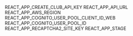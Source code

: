 REACT_APP_CREATE_CLUB_API_KEY
REACT_APP_API_URL
REACT_APP_AWS_REGION
REACT_APP_COGNITO_USER_POOL_CLIENT_ID_WEB
REACT_APP_COGNITO_USER_POOL_ID
REACT_APP_RECAPTCHA2_SITE_KEY
REACT_APP_STAGE

